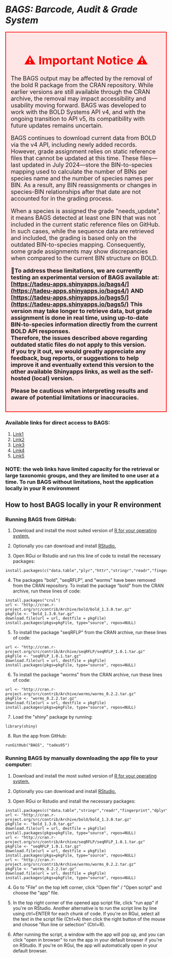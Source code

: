 # *BAGS: Barcode, Audit & Grade System*

<div style="border: 2px solid red; padding: 15px; background-color: #ffe6e6; font-size: 18px;">
  <h1 style="color:red; text-align:center;">⚠️ Important Notice ⚠️</h1>
  <p>
The BAGS output may be affected by the removal of the bold R package from the CRAN repository. While earlier versions are still available through the CRAN archive, the removal may impact accessibility and usability moving forward. BAGS was developed to work with the BOLD Systems API v4, and with the ongoing transition to API v5, its compatibility with future updates remains uncertain.

BAGS continues to download current data from BOLD via the v4 API, including newly added records. However, grade assignment relies on static reference files that cannot be updated at this time. These files—last updated in July 2024—store the BIN-to-species mapping used to calculate the number of BINs per species name and the number of species names per BIN. As a result, any BIN reassignments or changes in species-BIN relationships after that date are not accounted for in the grading process.

When a species is assigned the grade "needs_update", it means BAGS detected at least one BIN that was not included in the current static reference files on GitHub. In such cases, while the sequence data are retrieved and included, the grading is based only on the outdated BIN-to-species mapping. Consequently, some grade assignments may show discrepancies when compared to the current BIN structure on BOLD.


🧭**To address these limitations, we are currently testing an experimental version of BAGS available at:**  
**[https://tadeu-apps.shinyapps.io/bags4/](https://tadeu-apps.shinyapps.io/bags4/)** 
**AND**
**[https://tadeu-apps.shinyapps.io/bags5/](https://tadeu-apps.shinyapps.io/bags5/)** 
**This version may take longer to retrieve data, but grade assignment is done in real time, using up-to-date BIN-to-species information directly from the current BOLD API responses.**  
**Therefore, the issues described above regarding outdated static files do not apply to this version.**  
**If you try it out, we would greatly appreciate any feedback, bug reports, or suggestions to help improve it and eventually extend this version to the other available Shinyapps links, as well as the self-hosted (local) version.**
  </p>
  <p>
    <strong>Please be cautious when interpreting results and aware of potential limitations or inaccuracies.</strong>
  </p>
</div>




### Available links for direct access to BAGS:
1. [Link1](https://tadeu-apps.shinyapps.io/bags)
2. [Link2](https://tadeu-apps.shinyapps.io/bags2)
3. [Link3](https://tadeu-apps.shinyapps.io/bags3)
4. [Link4](https://tadeu-apps.shinyapps.io/bags4)
5. [Link5](https://tadeu-apps.shinyapps.io/bags5)

### NOTE: the web links have limited capacity for the retrieval or large taxonomic groups, and they are limited to one user at a time. To run BAGS without limitations, host the application locally in your R environment

## **How to host BAGS locally in your R environment**

### Running BAGS from GitHub:

1. Download and install the most suited version of [R for your operating system.](https://www.r-project.org/)

2. Optionally you can download and install [RStudio.](https://rstudio.com/products/rstudio/download/)

3. Open RGui or Rstudio and run this line of code to install the necessary packages:
```
install.packages(c("data.table","plyr","httr","stringr","readr","fingerprint","dplyr","ggplot2","shiny","shinyWidgets","snakecase"))
```
4. The packages "bold", "seqRFLP", and "worms" have been removed from the CRAN repository. To install the package "bold" from the CRAN archive, run these lines of code:

```
install.packages("crul")
url <- "http://cran.r-project.org/src/contrib/Archive/bold/bold_1.3.0.tar.gz"
pkgFile <- "bold_1.3.0.tar.gz"
download.file(url = url, destfile = pkgFile)
install.packages(pkgs=pkgFile, type="source", repos=NULL)
```
5. To install the package "seqRFLP" from the CRAN archive, run these lines of code:

```
url <- "http://cran.r-project.org/src/contrib/Archive/seqRFLP/seqRFLP_1.0.1.tar.gz"
pkgFile <- "seqRFLP_1.0.1.tar.gz"
download.file(url = url, destfile = pkgFile)
install.packages(pkgs=pkgFile, type="source", repos=NULL)
```
6. To install the package "worms" from the CRAN archive, run these  lines of code:
```
url <- "http://cran.r-project.org/src/contrib/Archive/worms/worms_0.2.2.tar.gz"
pkgFile <- "worms_0.2.2.tar.gz"
download.file(url = url, destfile = pkgFile)
install.packages(pkgs=pkgFile, type="source", repos=NULL)
```
7. Load the "shiny" package by running:
```
library(shiny)
```
8. Run the app from GitHub:
```
runGitHub("BAGS", "tadeu95")
```

### Running BAGS by manually downloading the app file to your computer:

1. Download and install the most suited version of [R for your operating system.](https://www.r-project.org/)

2. Optionally you can download and install [RStudio.](https://rstudio.com/products/rstudio/download/)

3. Open RGui or Rstudio and install the necessary packages:
```
install.packages(c("data.table","stringr","readr","fingerprint","dplyr","ggplot2","shiny","shinyWidgets","snakecase"))
url <- "http://cran.r-project.org/src/contrib/Archive/bold/bold_1.3.0.tar.gz"
pkgFile <- "bold_1.3.0.tar.gz"
download.file(url = url, destfile = pkgFile)
install.packages(pkgs=pkgFile, type="source", repos=NULL)
url <- "http://cran.r-project.org/src/contrib/Archive/seqRFLP/seqRFLP_1.0.1.tar.gz"
pkgFile <- "seqRFLP_1.0.1.tar.gz"
download.file(url = url, destfile = pkgFile)
install.packages(pkgs=pkgFile, type="source", repos=NULL)
url <- "http://cran.r-project.org/src/contrib/Archive/worms/worms_0.2.2.tar.gz"
pkgFile <- "worms_0.2.2.tar.gz"
download.file(url = url, destfile = pkgFile)
install.packages(pkgs=pkgFile, type="source", repos=NULL)
```
4. Go to "File" on the top left corner, click "Open file" / "Open script" and choose the "app" file.

5. In the top right corner of the opened app script file, click "run app" if you're on RStudio. Another alternative is to run the script line by line using ctrl+ENTER for each chunk of code. If you're on RGui, select all the text in the script file (Ctrl+A) then click the right button of the mouse and choose "Run line or selection" (Ctrl+R).

6. After running the script, a window with the app will pop up, and you can click "open in browser" to run the app in your default browser if you're on RStudio. 
If you're on RGui, the app will automatically open in your default browser.



